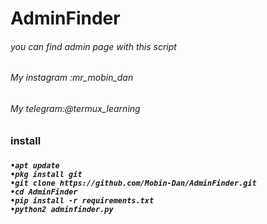 # AdminFinder
<h6> you can find admin page with this script </h6>
 <h6>  My instagram :mr_mobin_dan </h6>
 <h6> My telegram:@termux_learning</h6>

<h3>install<h3>
<h5>

```
•apt update
•pkg install git
•git clone https://github.com/Mobin-Dan/AdminFinder.git
•cd AdminFinder
•pip install -r requirements.txt
•python2 adminfinder.py
